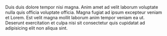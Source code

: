 
Duis duis dolore tempor nisi magna. Anim amet ad velit laborum voluptate nulla quis officia voluptate officia. Magna fugiat ad ipsum excepteur veniam et Lorem. Est velit magna mollit laborum anim tempor veniam ea ut. Deserunt exercitation et culpa nisi sit consectetur quis cupidatat ad adipisicing elit non aliqua sint.